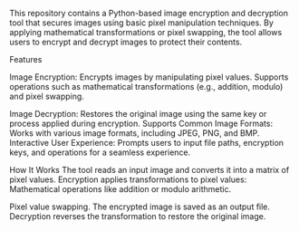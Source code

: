 This repository contains a Python-based image encryption and decryption tool that secures images using basic pixel manipulation techniques. By applying mathematical transformations or pixel swapping, the tool allows users to encrypt and decrypt images to protect their contents.

Features

Image Encryption: Encrypts images by manipulating pixel values. Supports operations such as mathematical transformations (e.g., addition, modulo) and pixel swapping.

Image Decryption: Restores the original image using the same key or process applied during encryption. Supports Common Image Formats: Works with various image formats, including JPEG, PNG, and BMP. Interactive User Experience: Prompts users to input file paths, encryption keys, and operations for a seamless experience.

How It Works The tool reads an input image and converts it into a matrix of pixel values. Encryption applies transformations to pixel values: Mathematical operations like addition or modulo arithmetic.

Pixel value swapping. The encrypted image is saved as an output file. Decryption reverses the transformation to restore the original image.

